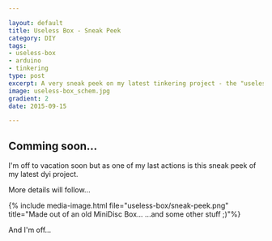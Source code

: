 ```yaml
---

layout: default
title: Useless Box - Sneak Peek
category: DIY
tags:
- useless-box
- arduino
- tinkering 
type: post
excerpt: A very sneak peek on my latest tinkering project - the "useless box" 
image: useless-box_schem.jpg
gradient: 2
date: 2015-09-15

---
```


## Comming soon...

I'm off to vacation soon but as one of my last actions is this sneak peek of my latest dyi project. 

More details will follow...

{% include media-image.html file="useless-box/sneak-peek.png" title="Made out of an old MiniDisc Box... ...and some other stuff ;)"%}

And I'm off...